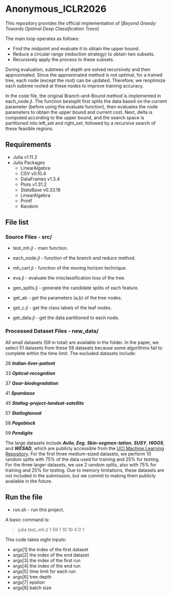 # Anonymous_ICLR2026

This repository provides the official implementation of [*Beyond Greedy: Towards Optimal Deep Classification Trees*]

The main loop operates as follows:
 - Find the midpoint and evaluate it to obtain the upper bound.
 - Reduce a circular range (reduction strategy) to obtain two subsets.
 - Recursively apply the process to these subsets.

During evaluation, subtrees of depth are solved recursively and then approximated. Since the approximated method is not optimal, for a trained tree, each node (except the root) can be updated. Therefore, we reoptimize each subtree rooted at these nodes to improve training accuracy.

In the code file, the original Branch-and-Bound method is implemented in each_node.jl. The function bestsplit first splits the data based on the current parameter (before using the evaluate function), then evaluates the node parameters to obtain the upper bound and current cost. Next, delta is computed according to the upper bound, and the search space is partitioned into left_set and right_set, followed by a recursive search of these feasible regions.

## Requirements
* Julia v1.11.2
* Julia Packages
    * LinearAlgebra
    * CSV v0.10.4
    * DataFrames v1.3.4
    * Plots v1.31.2
    * StatsBase v0.33.18
    * LinearAlgebra
    * Printf
    * Random

## File list
###  Source Files - src/
* test_mh.jl - main function.

* each_node.jl - function of the branch and reduce method.

* mh_cart.jl - function of the moving horizon technique.

* eva.jl - evaluate the misclassification loss of the tree.

* gen_splits.jl - generate the candidate splits of each feature.

* get_ab - get the parameters (a,b) of the tree nodes.

* get_c.jl - get the class labels of the leaf nodes.

* get_data.jl - get the data partitioned to each node.

### Processed Dataset Files - new_data/
All small datasets (59 in total) are available in the folder. 
In the paper, we select 51 datasets from these 59 datasets because some algorithms fail to complete within the time limit.
The excluded datasets include:

26 ***Indian-liver-patient***

33 ***Optical-recognition***

37 ***Qsar-biodegradation***

41 ***Spambase***

45 ***Statlog-project-landsat-satellite***

57 ***Statloglansat***

58 ***Pageblock***

59 ***Pendigits***



The large datasets include ***Avila***, ***Eeg***, ***Skin-segmen-tation***, ***SUSY***, ***HIGGS***, and ***WESAD***, which are publicly accessible from the [UCI Machine Learning Repository](https://archive.ics.uci.edu/). For the first three medium-sized datasets, we perform 10 random splits with 75\% of the data used for training and 25\% for testing. For the three larger datasets, we use 2 random splits, also with 75\% for training and 25\% for testing. Due to memory limitations, these datasets are not included in the submission, but we commit to making them publicly available in the future.



## Run the file
 * run.sh - run this project.

A basic command is:
 > julia test_mh.jl 1 59 1 10 10 4 0 1 

This code takes eight inputs: 
* args[1] the index of the first dataset 
* args[2] the index of the end dataset 
* args[3] the index of the first run 
* args[4] the index of the end run 
* args[5] time limit for each run
* args[6] tree depth
* args[7] epsilon
* args[8] batch size

